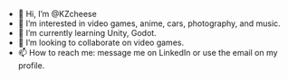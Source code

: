 - 👋 Hi, I’m @KZcheese
- 👀 I’m interested in video games, anime, cars, photography, and music.
- 🌱 I’m currently learning Unity, Godot.
- 💞️ I’m looking to collaborate on video games.
- 📫 How to reach me: message me on LinkedIn or use the email on my profile.

<!---
KZcheese/KZcheese is a ✨ special ✨ repository because its `README.md` (this file) appears on your GitHub profile.
You can click the Preview link to take a look at your changes.
--->
